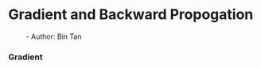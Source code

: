 # Gradient and Backward Propogation
&nbsp;&nbsp;&nbsp;&nbsp;&nbsp;&nbsp;&nbsp;&nbsp; - Author: Bin Tan

### Gradient
